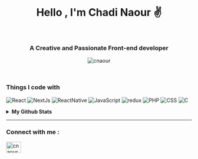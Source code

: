 <div align="center">

# Hello , I'm Chadi Naour ✌️
<br />

</div>
<h3 align="center">A Creative and Passionate Front-end developer</h3>
<p align="center"> <img src="https://i.makeagif.com/media/8-17-2015/ow6u2T.gif" alt="cnaour" /> </p>
<br />
<h3>Things I code with</h3>
<p>
  <img alt="React" src="https://img.shields.io/badge/React-20232A?style=for-the-badge&logo=react&logoColor=61DAFB" />
  <img alt="NextJs" src="https://img.shields.io/badge/-NextJs-43853d?style=flat-square&logo=Next.js&logoColor=white" />
   <img alt="ReactNative" src="https://img.shields.io/badge/React_Native-20232A?style=for-the-badge&logo=react&logoColor=61DAFB" />
  <img alt="JavaScript" src="https://img.shields.io/badge/javascript%20-%23323330.svg?&style=flat-square&logo=javascript&logoColor=%23F7DF1E"/>
  <img alt="redux" src="https://img.shields.io/badge/Redux-593D88?style=for-the-badge&logo=redux&logoColor=white" />
  <img alt="PHP" src="https://img.shields.io/badge/-PHP-4169E1?style=flat-square&logo=PHP&logoColor=white" />
  <img alt="CSS" src="https://img.shields.io/badge/CSS-1E90FF?style=flat-square&logo=Css3&logoColor=white" />
  <img alt="C" src="https://img.shields.io/badge/c%20-%2300599C.svg?&style=flat-square&logo=c&logoColor=white"/>
  
</p>
<details>
  <summary><b>My Github Stats</b></summary>
  <br />
  <img height="180em" src="https://github-profile-summary-cards.vercel.app/api/cards/profile-details?username=ChadiNaour&theme=radical" />
  <br/>
  <img height="180em" src="https://github-profile-summary-cards.vercel.app/api/cards/productive-time?username=ChadiNaour&theme=radical"/>
  <img height="180em" src="https://github-profile-summary-cards.vercel.app/api/cards/stats?username=ChadiNaour&theme=radical"/>
  <img height="180em" src="https://github-profile-summary-cards.vercel.app/api/cards/repos-per-language?username=ChadiNaour&theme=radical"/>
  <img height="180em" src="https://github-profile-summary-cards.vercel.app/api/cards/most-commit-language?username=ChadiNaour&theme=radical"/>

  [![Top Langs](https://github-readme-stats.vercel.app/api/top-langs/?username=ChadiNaour&langs_count=10&theme=radical&hide=c,Makefile)](https://github.com/anuraghazra/github-readme-stats)
  </details>
 <hr />
<h3 align="left">Connect with me :</h3>

<p align="left">
<a href="https://www.linkedin.com/in/chadi-naour-495506209/" target="blank"><img align="center" src="https://raw.githubusercontent.com/rahuldkjain/github-profile-readme-generator/master/src/images/icons/Social/linked-in-alt.svg" alt="cnaour" height="30" width="40" /></a>
</p>

<br />

